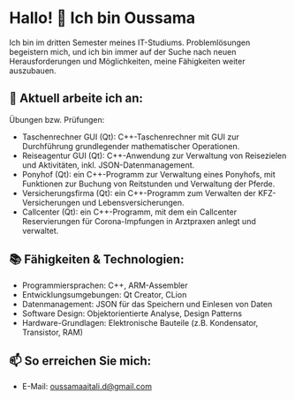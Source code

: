 # Hallo! 👋 Ich bin Oussama

Ich bin im dritten Semester meines IT-Studiums. Problemlösungen begeistern mich, und ich bin immer auf der Suche nach neuen Herausforderungen und Möglichkeiten, meine Fähigkeiten weiter auszubauen.

## 🚀 Aktuell arbeite ich an:
Übungen bzw. Prüfungen:
- Taschenrechner GUI (Qt): C++-Taschenrechner mit GUI zur Durchführung grundlegender mathematischer Operationen.
- Reiseagentur GUI (Qt): C++-Anwendung zur Verwaltung von Reisezielen und Aktivitäten, inkl. JSON-Datenmanagement.
- Ponyhof (Qt): ein C++-Programm zur Verwaltung eines Ponyhofs, mit Funktionen zur Buchung von Reitstunden und Verwaltung der Pferde.
- Versicherungsfirma (Qt): ein C++-Programm zum Verwalten der KFZ-Versicherungen und Lebensversicherungen.
- Callcenter (Qt): ein C++-Programm, mit dem ein Callcenter Reservierungen für Corona-Impfungen in Arztpraxen anlegt und verwaltet.

## 📚 Fähigkeiten & Technologien:
- Programmiersprachen: C++, ARM-Assembler
- Entwicklungsumgebungen: Qt Creator, CLion
- Datenmanagement: JSON für das Speichern und Einlesen von Daten
- Software Design: Objektorientierte Analyse, Design Patterns
- Hardware-Grundlagen: Elektronische Bauteile (z.B. Kondensator, Transistor, RAM)

## 📫 So erreichen Sie mich:
- E-Mail: oussamaaitali.d@gmail.com
